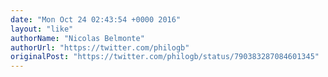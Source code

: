 ```yaml
---
date: "Mon Oct 24 02:43:54 +0000 2016"
layout: "like"
authorName: "Nicolas Belmonte"
authorUrl: "https://twitter.com/philogb"
originalPost: "https://twitter.com/philogb/status/790383287084601345"
---
```

